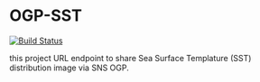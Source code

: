 # OGP-SST

[![Build Status](https://travis-ci.org/KamataRyo/ogp-sst.svg?branch=master)](https://travis-ci.org/KamataRyo/ogp-sst)

this project URL endpoint to share Sea Surface Templature (SST) distribution image via SNS OGP.
